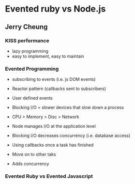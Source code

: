 # Evented ruby vs Node.js
## Jerry Cheung

### KISS performance
* lazy programming
* easy to implement, easy to maintain

### Evented Programming
* subscribing to events (i.e. js DOM events)
* Reactor pattern (callbacks sent to subscribers)
* User defined events
* Blocking I/O = slower devices that slow down a process
* CPU > Memory > Disc > Network
* Node manages I/O at the application level
* Blocking I/O decreases concurrency (i.e. database access)

* Using callbacks once a task has finished
* Move on to other taks
* Adds concurrency

### Evented Ruby vs Evented Javascript

